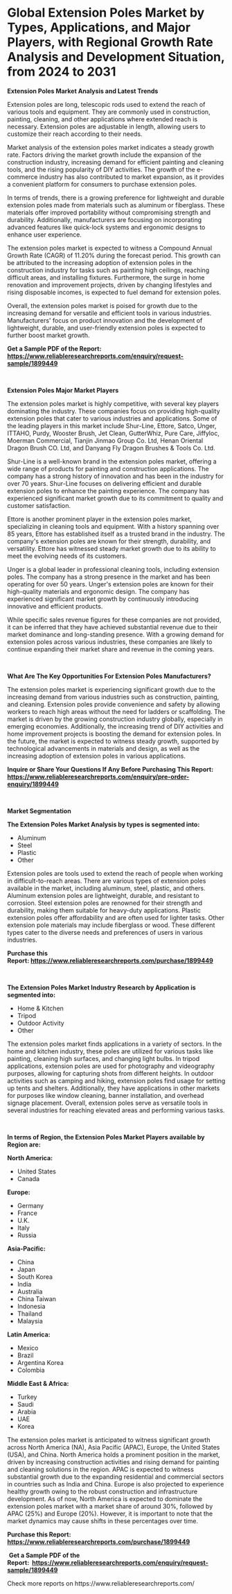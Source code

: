 <p><h1>Global Extension Poles Market by Types, Applications, and Major Players, with Regional Growth Rate Analysis and Development Situation, from 2024 to 2031</h1></p><p><strong>Extension Poles Market Analysis and Latest Trends</strong></p>
<p><p>Extension poles are long, telescopic rods used to extend the reach of various tools and equipment. They are commonly used in construction, painting, cleaning, and other applications where extended reach is necessary. Extension poles are adjustable in length, allowing users to customize their reach according to their needs.</p><p>Market analysis of the extension poles market indicates a steady growth rate. Factors driving the market growth include the expansion of the construction industry, increasing demand for efficient painting and cleaning tools, and the rising popularity of DIY activities. The growth of the e-commerce industry has also contributed to market expansion, as it provides a convenient platform for consumers to purchase extension poles.</p><p>In terms of trends, there is a growing preference for lightweight and durable extension poles made from materials such as aluminum or fiberglass. These materials offer improved portability without compromising strength and durability. Additionally, manufacturers are focusing on incorporating advanced features like quick-lock systems and ergonomic designs to enhance user experience.</p><p>The extension poles market is expected to witness a Compound Annual Growth Rate (CAGR) of 11.20% during the forecast period. This growth can be attributed to the increasing adoption of extension poles in the construction industry for tasks such as painting high ceilings, reaching difficult areas, and installing fixtures. Furthermore, the surge in home renovation and improvement projects, driven by changing lifestyles and rising disposable incomes, is expected to fuel demand for extension poles.</p><p>Overall, the extension poles market is poised for growth due to the increasing demand for versatile and efficient tools in various industries. Manufacturers' focus on product innovation and the development of lightweight, durable, and user-friendly extension poles is expected to further boost market growth.</p></p>
<p><strong>Get a Sample PDF of the Report:&nbsp; <a href="https://www.reliableresearchreports.com/enquiry/request-sample/1899449">https://www.reliableresearchreports.com/enquiry/request-sample/1899449</a></strong></p>
<p>&nbsp;</p>
<p><strong>Extension Poles Major Market Players</strong></p>
<p><p>The extension poles market is highly competitive, with several key players dominating the industry. These companies focus on providing high-quality extension poles that cater to various industries and applications. Some of the leading players in this market include Shur-Line, Ettore, Satco, Unger, ITTAHO, Purdy, Wooster Brush, Jet Clean, GutterWhiz, Pure Care, Jiffyloc, Moerman Commercial, Tianjin Jinmao Group Co. Ltd, Henan Oriental Dragon Brush CO. Ltd, and Danyang Fly Dragon Brushes & Tools Co. Ltd.</p><p>Shur-Line is a well-known brand in the extension poles market, offering a wide range of products for painting and construction applications. The company has a strong history of innovation and has been in the industry for over 70 years. Shur-Line focuses on delivering efficient and durable extension poles to enhance the painting experience. The company has experienced significant market growth due to its commitment to quality and customer satisfaction.</p><p>Ettore is another prominent player in the extension poles market, specializing in cleaning tools and equipment. With a history spanning over 85 years, Ettore has established itself as a trusted brand in the industry. The company's extension poles are known for their strength, durability, and versatility. Ettore has witnessed steady market growth due to its ability to meet the evolving needs of its customers.</p><p>Unger is a global leader in professional cleaning tools, including extension poles. The company has a strong presence in the market and has been operating for over 50 years. Unger's extension poles are known for their high-quality materials and ergonomic design. The company has experienced significant market growth by continuously introducing innovative and efficient products.</p><p>While specific sales revenue figures for these companies are not provided, it can be inferred that they have achieved substantial revenue due to their market dominance and long-standing presence. With a growing demand for extension poles across various industries, these companies are likely to continue expanding their market share and revenue in the coming years.</p></p>
<p>&nbsp;</p>
<p><strong>What Are The Key Opportunities For Extension Poles Manufacturers?</strong></p>
<p><p>The extension poles market is experiencing significant growth due to the increasing demand from various industries such as construction, painting, and cleaning. Extension poles provide convenience and safety by allowing workers to reach high areas without the need for ladders or scaffolding. The market is driven by the growing construction industry globally, especially in emerging economies. Additionally, the increasing trend of DIY activities and home improvement projects is boosting the demand for extension poles. In the future, the market is expected to witness steady growth, supported by technological advancements in materials and design, as well as the increasing adoption of extension poles in various applications.</p></p>
<p><strong>Inquire or Share Your Questions If Any Before Purchasing This Report: <a href="https://www.reliableresearchreports.com/enquiry/pre-order-enquiry/1899449">https://www.reliableresearchreports.com/enquiry/pre-order-enquiry/1899449</a></strong></p>
<p>&nbsp;</p>
<p><strong>Market Segmentation</strong></p>
<p><strong>The Extension Poles Market Analysis by types is segmented into:</strong></p>
<p><ul><li>Aluminum</li><li>Steel</li><li>Plastic</li><li>Other</li></ul></p>
<p><p>Extension poles are tools used to extend the reach of people when working in difficult-to-reach areas. There are various types of extension poles available in the market, including aluminum, steel, plastic, and others. Aluminum extension poles are lightweight, durable, and resistant to corrosion. Steel extension poles are renowned for their strength and durability, making them suitable for heavy-duty applications. Plastic extension poles offer affordability and are often used for lighter tasks. Other extension pole materials may include fiberglass or wood. These different types cater to the diverse needs and preferences of users in various industries.</p></p>
<p><strong>Purchase this Report:&nbsp;<a href="https://www.reliableresearchreports.com/purchase/1899449">https://www.reliableresearchreports.com/purchase/1899449</a></strong></p>
<p>&nbsp;</p>
<p><strong>The Extension Poles Market Industry Research by Application is segmented into:</strong></p>
<p><ul><li>Home & Kitchen</li><li>Tripod</li><li>Outdoor Activity</li><li>Other</li></ul></p>
<p><p>The extension poles market finds applications in a variety of sectors. In the home and kitchen industry, these poles are utilized for various tasks like painting, cleaning high surfaces, and changing light bulbs. In tripod applications, extension poles are used for photography and videography purposes, allowing for capturing shots from different heights. In outdoor activities such as camping and hiking, extension poles find usage for setting up tents and shelters. Additionally, they have applications in other markets for purposes like window cleaning, banner installation, and overhead signage placement. Overall, extension poles serve as versatile tools in several industries for reaching elevated areas and performing various tasks.</p></p>
<p>&nbsp;</p>
<p><strong>In terms of Region, the Extension Poles Market Players available by Region are:</strong></p>
<p>
    <p> <strong> North America: </strong>
        <ul>
            <li>United States</li>
            <li>Canada</li>
        </ul>
        </p> 
    <p> <strong> Europe: </strong>
        <ul>
            <li>Germany</li>
            <li>France</li>
            <li>U.K.</li>
            <li>Italy</li>
            <li>Russia</li>
        </ul>
        </p> 
    <p> <strong> Asia-Pacific: </strong>
        <ul>
            <li>China</li>
            <li>Japan</li>
            <li>South Korea</li>
            <li>India</li>
            <li>Australia</li>
            <li>China Taiwan</li>
            <li>Indonesia</li>
            <li>Thailand</li>
            <li>Malaysia</li>
        </ul>
        </p> 
    <p> <strong> Latin America: </strong>
        <ul>
            <li>Mexico</li>
            <li>Brazil</li>
            <li>Argentina Korea</li>
            <li>Colombia</li>
        </ul>
        </p> 
    <p> <strong> Middle East & Africa: </strong>
        <ul>
            <li>Turkey</li>
            <li>Saudi</li>
            <li>Arabia</li>
            <li>UAE</li>
            <li>Korea</li>
        </ul>
    </p>
    </p>
<p><p>The extension poles market is anticipated to witness significant growth across North America (NA), Asia Pacific (APAC), Europe, the United States (USA), and China. North America holds a prominent position in the market, driven by increasing construction activities and rising demand for painting and cleaning solutions in the region. APAC is expected to witness substantial growth due to the expanding residential and commercial sectors in countries such as India and China. Europe is also projected to experience healthy growth owing to the robust construction and infrastructure development. As of now, North America is expected to dominate the extension poles market with a market share of around 30%, followed by APAC (25%) and Europe (20%). However, it is important to note that the market dynamics may cause shifts in these percentages over time.</p></p>
<p><strong>Purchase this Report: <a href="https://www.reliableresearchreports.com/purchase/1899449">https://www.reliableresearchreports.com/purchase/1899449</a></strong></p>
<p>&nbsp;<strong>Get a Sample PDF of the Report:&nbsp;&nbsp;<a href="https://www.reliableresearchreports.com/enquiry/request-sample/1899449">https://www.reliableresearchreports.com/enquiry/request-sample/1899449</a></strong></p>
<p><strong></strong></p>
<p>Check more reports on https://www.reliableresearchreports.com/</p>